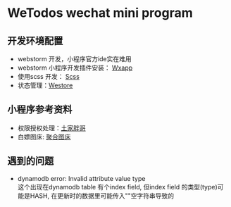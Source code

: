 # WeTodos wechat mini program 




## 开发环境配置

   * webstorm 开发，小程序官方ide实在难用
   * webstorm 小程序开发插件安装： [Wxapp](https://www.jianshu.com/p/a436b4f9e4ed)
   * 使用scss 开发： [Scss](https://blog.csdn.net/ktutu/article/details/78783008)
   * 状态管理：[Westore](https://github.com/Tencent/westore)
   
## 小程序参考资料
   * 权限授权处理：[土家胖哥](https://juejin.im/post/5cfa0013e51d4558936aa047)   
   * 白嫖图床: [聚合图床](https://www.superbed.cn/)

## 遇到的问题
   * dynamodb error: Invalid attribute value type   
     这个出现在dynamodb table 有个index field, 但index field 的类型(type)可能是HASH, 
     在更新时的数据里可能传入""空字符串导致的
